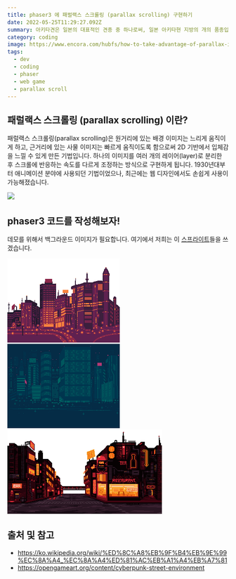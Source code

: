 ```yaml
---
title: phaser3 에 패럴랙스 스크롤링 (parallax scrolling) 구현하기
date: 2022-05-25T11:29:27.092Z
summary: 아키타견은 일본의 대표적인 견종 중 하나로써, 일본 아키타현 지방의 개의 품종입니다. 의외로 역사는 짧은편에 속하는 견종으로 16세기 아키타 마타기라고 불리는 사냥을 위해 길러진 토착견이 기원입니다.
category: coding
image: https://www.encora.com/hubfs/how-to-take-advantage-of-parallax-in-programming-and-video-games-top-1.png
tags:
  - dev
  - coding
  - phaser
  - web game
  - parallax scroll
---
```


## 패럴랙스 스크롤링 (parallax scrolling) 이란?

패럴랙스 스크롤링(parallax scrolling)은 원거리에 있는 배경 이미지는 느리게 움직이게 하고, 근거리에 있는 사물 이미지는 빠르게 움직이도록 함으로써 2D 기반에서 입체감을 느낄 수 있게 만든 기법입니다. 하나의 이미지를 여러 개의 레이어(layer)로 분리한 후 스크롤에 반응하는 속도를 다르게 조정하는 방식으로 구현하게 됩니다. 1930년대부터 애니메이션 분야에 사용되던 기법이었으나, 최근에는 웹 디자인에서도 손쉽게 사용이 가능해졌습니다.

![](https://upload.wikimedia.org/wikipedia/commons/d/d7/Parallax_scroll.gif)

## phaser3 코드를 작성해보자!

데모를 위해서 백그라운드 이미지가 필요합니다. 여기에서 저희는 이 [스프라이트](https://opengameart.org/content/cyberpunk-street-environment)들을 쓰겠습니다.

![](./../static/images/posts/202205/back-buildings.png)
![](./../static/images/posts/202205/far-buildings.png)
![](./../static/images/posts/202205/foreground.png)

## 출처 및 참고

- https://ko.wikipedia.org/wiki/%ED%8C%A8%EB%9F%B4%EB%9E%99%EC%8A%A4_%EC%8A%A4%ED%81%AC%EB%A1%A4%EB%A7%81
- https://opengameart.org/content/cyberpunk-street-environment
